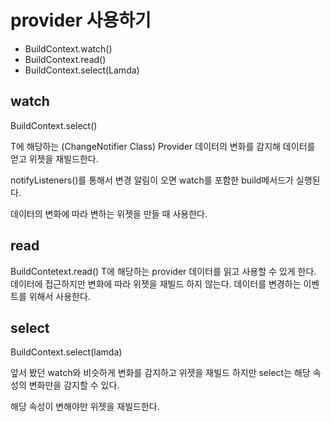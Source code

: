 # provider 사용하기

* BuildContext.watch<T>()
* BuildContext.read<T>()
* BuildContext.select(Lamda)

## watch
BuildContext.select<T>()

T에 해당하는 (ChangeNotifier Class) Provider 데이터의 변화를 감지해 데이터를 얻고 위젯을 재빌드한다.

notifyListeners()를 통해서 변경 알림이 오면 watch를 포함한 build메서드가 실행된다.

데이터의 변화에 따라 변하는 위젯을 만들 때 사용한다.

## read
BuildContetext.read<T>()
T에 해당하는 provider 데이터를 읽고 사용할 수 있게 한다.
데이터에 접근하지만 변화에 따라 위젯을 재빌드 하지 않는다.
데이터를 변경하는 이벤트를 위해서 사용한다.

## select
BuildContext.select(lamda)

앞서 봤던 watch와 비슷하게 변화를 감지하고 위젯을 재빌드 하지만
select는 해당 속성의 변화만을 감지할 수 있다.

해당 속성이 변해야만 위젯을 재빌드한다.